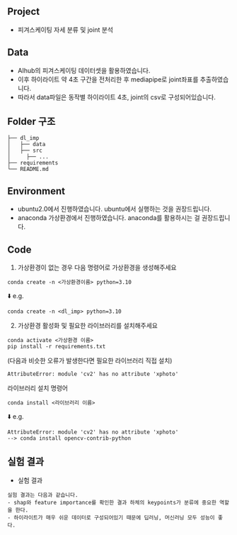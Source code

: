 ## Project
- 피겨스케이팅 자세 분류 및 joint 분석

## Data
- AIhub의 피겨스케이팅 데이터셋을 활용하였습니다.
- 이후 하이라이트 약 4초 구간을 전처리한 후 mediapipe로 joint좌표를 추출하였습니다.
- 따라서 data파일은 동작별 하이라이트 4초, joint의 csv로 구성되어있습니다.

## Folder 구조
```
├── dl_imp
│   ├── data
│   ├── src
│     ├── ...
├── requirements
└── README.md
```
## Environment
- ubuntu2.0에서 진행하였습니다. ubuntu에서 실행하는 것을 권장드립니다.
- anaconda 가상환경에서 진행하였습니다. anaconda를 활용하시는 걸 권장드립니다.

## Code 
1. 가상환경이 없는 경우 다음 명령어로 가상환경을 생성해주세요

```
conda create -n <가상환경이름> python=3.10 
```
⬇️ e.g.
```
conda create -n <dl_imp> python=3.10
```

2. 가상환경 활성화 및 필요한 라이브러리를 설치해주세요
```
conda activate <가상환경 이름>
pip install -r requirements.txt
```
(다음과 비슷한 오류가 발생한다면 필요한 라이브러리 직접 설치)
```
AttributeError: module 'cv2' has no attribute 'xphoto'
```
라이브러리 설치 명령어
```
conda install <라이브러리 이름>
```
⬇️ e.g.
```
AttributeError: module 'cv2' has no attribute 'xphoto'
--> conda install opencv-contrib-python
```


## 실험 결과

- 실험 결과 
```
실험 결과는 다음과 같습니다. 
- shap와 feature importance를 확인한 결과 하체의 keypoints가 분류에 중요한 역할을 한다.
- 하이라이트가 매우 쉬운 데이터로 구성되어있기 때문에 딥러닝, 머신러닝 모두 성능이 좋다. 
```
